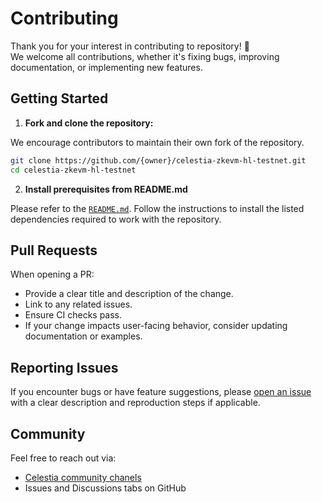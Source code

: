 # Contributing

Thank you for your interest in contributing to repository! 🎉  
We welcome all contributions, whether it's fixing bugs, improving documentation, or implementing new features.

## Getting Started

1. **Fork and clone the repository:**

We encourage contributors to maintain their own fork of the repository. 

   ```bash
   git clone https://github.com/{owner}/celestia-zkevm-hl-testnet.git
   cd celestia-zkevm-hl-testnet
   ```

2. **Install prerequisites from README.md**

Please refer to the [`README.md`](../README.md). Follow the instructions to install the listed dependencies required to work with the repository.

## Pull Requests

When opening a PR:

- Provide a clear title and description of the change.
- Link to any related issues.
- Ensure CI checks pass.
- If your change impacts user-facing behavior, consider updating documentation or examples.

## Reporting Issues

If you encounter bugs or have feature suggestions, please [open an issue](https://github.com/celestiaorg/celestia-zkevm-hl-testnet/issues) with a clear description and reproduction steps if applicable.

## Community

Feel free to reach out via:

- [Celestia community chanels](https://celestia.org/community/)
- Issues and Discussions tabs on GitHub
